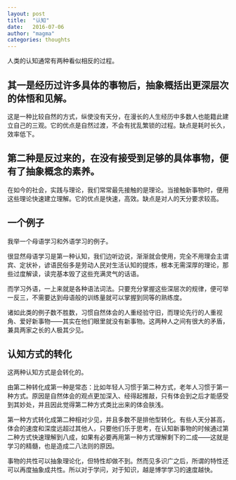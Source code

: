 ```yaml
---
layout: post
title:  "认知"
date:   2016-07-06
author: "magma"
categories: thoughts
---
```


人类的认知通常有两种看似相反的过程。

## 其一是经历过许多具体的事物后，抽象概括出更深层次的体悟和见解。
这是一种比较自然的方式，纵使没有天分，在漫长的人生经历中多数人也能籍此建立自己的三观。它的优点是自然过渡，不会有扰乱繁锁的过程。缺点是耗时长久，效率低下。


## 第二种是反过来的，在没有接受到足够的具体事物，便有了抽象概念的素养。
在如今的社会，实践与理论，我们常常最先接触的是理论。当接触新事物时，便用这些理论快速建立理解。它的优点是快速，高效。缺点是对人的天分要求较高。


## 一个例子
我举一个母语学习和外语学习的例子。

很显然母语学习是第一种认知，我们边听边说，渐渐就会使用，完全不用理会主谓宾、定状补，谚语民俗多是劳动人民对生活认知的提炼，根本无需深厚的理论，那些过度解读，读完基本毁了这些充满灵气的话语。

而学习外语，一上来就是各种语法词法。只要充分掌握这些深层次的规律，便可举一反三，不需要达到母语般的训练量就可以掌握到同等的熟练度。

诸如此类的例子数不胜数，习惯自然体会的人重经验守旧，而理论先行的人重视角、爱好新事物——其实在他们眼里就没有新事物。这两种人之间有很大的矛盾，兼具两家之长的人极其少见。


## 认知方式的转化
这两种认知方式是会转化的。

由第二种转化成第一种是常态：比如年轻人习惯于第二种方式，老年人习惯于第一种方式。原因是自然体会的观点更加深入、经得起推敲，只有体会到之后才能感受到其妙处，并且因此觉得第二种方式类比出来的体会肤浅。

第一种方式转化成第二种相对少见，并且多数不是排他型转化。有些人天分甚高，体会的速度和深度远超过其他人，只要他们乐于思考，在认知新事物的时候通过第二种方式快速理解到八成，如果有必要再用第一种方式理解剩下的二成——这就是学习的精髓，也是造成二八法则的原因。

事物的共性可以抽象理论化，但特性却做不到。然而见多识广之后，所谓的特性还可以再度抽象成共性。所以对于学问，对于知识，越是博学学习的速度越快。
